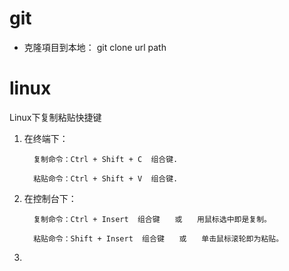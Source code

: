 # git
+ 克隆項目到本地： git clone url path


# linux
Linux下复制粘贴快捷键
 1. 在终端下：

          复制命令：Ctrl + Shift + C  组合键.

          粘贴命令：Ctrl + Shift + V  组合键.

 

 2. 在控制台下：

          复制命令：Ctrl + Insert  组合键　　或　　用鼠标选中即是复制。

          粘贴命令：Shift + Insert  组合键　　或　　单击鼠标滚轮即为粘贴。
          
 3.